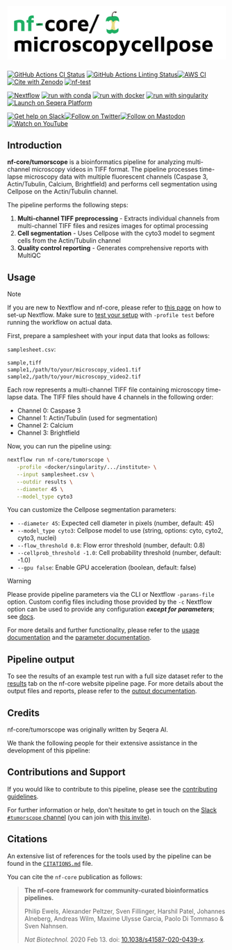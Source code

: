 <h1>
  <picture>
    <source media="(prefers-color-scheme: dark)" srcset="docs/images/nf-core-tumorscope_logo_dark.png">
    <img alt="nf-core/tumorscope" src="docs/images/nf-core-tumorscope_logo_light.png">
  </picture>
</h1>

[![GitHub Actions CI Status](https://github.com/nf-core/tumorscope/actions/workflows/ci.yml/badge.svg)](https://github.com/nf-core/tumorscope/actions/workflows/ci.yml)
[![GitHub Actions Linting Status](https://github.com/nf-core/tumorscope/actions/workflows/linting.yml/badge.svg)](https://github.com/nf-core/tumorscope/actions/workflows/linting.yml)[![AWS CI](https://img.shields.io/badge/CI%20tests-full%20size-FF9900?labelColor=000000&logo=Amazon%20AWS)](https://nf-co.re/tumorscope/results)[![Cite with Zenodo](http://img.shields.io/badge/DOI-10.5281/zenodo.XXXXXXX-1073c8?labelColor=000000)](https://doi.org/10.5281/zenodo.XXXXXXX)
[![nf-test](https://img.shields.io/badge/unit_tests-nf--test-337ab7.svg)](https://www.nf-test.com)

[![Nextflow](https://img.shields.io/badge/nextflow%20DSL2-%E2%89%A524.04.2-23aa62.svg)](https://www.nextflow.io/)
[![run with conda](http://img.shields.io/badge/run%20with-conda-3EB049?labelColor=000000&logo=anaconda)](https://docs.conda.io/en/latest/)
[![run with docker](https://img.shields.io/badge/run%20with-docker-0db7ed?labelColor=000000&logo=docker)](https://www.docker.com/)
[![run with singularity](https://img.shields.io/badge/run%20with-singularity-1d355c.svg?labelColor=000000)](https://sylabs.io/docs/)
[![Launch on Seqera Platform](https://img.shields.io/badge/Launch%20%F0%9F%9A%80-Seqera%20Platform-%234256e7)](https://cloud.seqera.io/launch?pipeline=https://github.com/nf-core/tumorscope)

[![Get help on Slack](http://img.shields.io/badge/slack-nf--core%20%23tumorscope-4A154B?labelColor=000000&logo=slack)](https://nfcore.slack.com/channels/tumorscope)[![Follow on Twitter](http://img.shields.io/badge/twitter-%40nf__core-1DA1F2?labelColor=000000&logo=twitter)](https://twitter.com/nf_core)[![Follow on Mastodon](https://img.shields.io/badge/mastodon-nf__core-6364ff?labelColor=FFFFFF&logo=mastodon)](https://mstdn.science/@nf_core)[![Watch on YouTube](http://img.shields.io/badge/youtube-nf--core-FF0000?labelColor=000000&logo=youtube)](https://www.youtube.com/c/nf-core)

## Introduction

**nf-core/tumorscope** is a bioinformatics pipeline for analyzing multi-channel microscopy videos in TIFF format. The pipeline processes time-lapse microscopy data with multiple fluorescent channels (Caspase 3, Actin/Tubulin, Calcium, Brightfield) and performs cell segmentation using Cellpose on the Actin/Tubulin channel.

The pipeline performs the following steps:

1. **Multi-channel TIFF preprocessing** - Extracts individual channels from multi-channel TIFF files and resizes images for optimal processing
2. **Cell segmentation** - Uses Cellpose with the cyto3 model to segment cells from the Actin/Tubulin channel
3. **Quality control reporting** - Generates comprehensive reports with MultiQC

## Usage

> [!NOTE]
> If you are new to Nextflow and nf-core, please refer to [this page](https://nf-co.re/docs/usage/installation) on how to set-up Nextflow. Make sure to [test your setup](https://nf-co.re/docs/usage/introduction#how-to-run-a-pipeline) with `-profile test` before running the workflow on actual data.

First, prepare a samplesheet with your input data that looks as follows:

`samplesheet.csv`:

```csv
sample,tiff
sample1,/path/to/your/microscopy_video1.tif
sample2,/path/to/your/microscopy_video2.tif
```

Each row represents a multi-channel TIFF file containing microscopy time-lapse data. The TIFF files should have 4 channels in the following order:
- Channel 0: Caspase 3
- Channel 1: Actin/Tubulin (used for segmentation)
- Channel 2: Calcium
- Channel 3: Brightfield

Now, you can run the pipeline using:

<!-- TODO nf-core: update the following command to include all required parameters for a minimal example -->

```bash
nextflow run nf-core/tumorscope \
   -profile <docker/singularity/.../institute> \
   --input samplesheet.csv \
   --outdir results \
   --diameter 45 \
   --model_type cyto3
```

You can customize the Cellpose segmentation parameters:
- `--diameter 45`: Expected cell diameter in pixels (number, default: 45)
- `--model_type cyto3`: Cellpose model to use (string, options: cyto, cyto2, cyto3, nuclei)
- `--flow_threshold 0.8`: Flow error threshold (number, default: 0.8)
- `--cellprob_threshold -1.0`: Cell probability threshold (number, default: -1.0)
- `--gpu false`: Enable GPU acceleration (boolean, default: false)

> [!WARNING]
> Please provide pipeline parameters via the CLI or Nextflow `-params-file` option. Custom config files including those provided by the `-c` Nextflow option can be used to provide any configuration _**except for parameters**_; see [docs](https://nf-co.re/docs/usage/getting_started/configuration#custom-configuration-files).

For more details and further functionality, please refer to the [usage documentation](https://nf-co.re/tumorscope/usage) and the [parameter documentation](https://nf-co.re/tumorscope/parameters).

## Pipeline output

To see the results of an example test run with a full size dataset refer to the [results](https://nf-co.re/tumorscope/results) tab on the nf-core website pipeline page.
For more details about the output files and reports, please refer to the
[output documentation](https://nf-co.re/tumorscope/output).

## Credits

nf-core/tumorscope was originally written by Seqera AI.

We thank the following people for their extensive assistance in the development of this pipeline:

<!-- TODO nf-core: If applicable, make list of people who have also contributed -->

## Contributions and Support

If you would like to contribute to this pipeline, please see the [contributing guidelines](.github/CONTRIBUTING.md).

For further information or help, don't hesitate to get in touch on the [Slack `#tumorscope` channel](https://nfcore.slack.com/channels/tumorscope) (you can join with [this invite](https://nf-co.re/join/slack)).

## Citations

<!-- TODO nf-core: Add citation for pipeline after first release. Uncomment lines below and update Zenodo doi and badge at the top of this file. -->
<!-- If you use nf-core/tumorscope for your analysis, please cite it using the following doi: [10.5281/zenodo.XXXXXX](https://doi.org/10.5281/zenodo.XXXXXX) -->

<!-- TODO nf-core: Add bibliography of tools and data used in your pipeline -->

An extensive list of references for the tools used by the pipeline can be found in the [`CITATIONS.md`](CITATIONS.md) file.

You can cite the `nf-core` publication as follows:

> **The nf-core framework for community-curated bioinformatics pipelines.**
>
> Philip Ewels, Alexander Peltzer, Sven Fillinger, Harshil Patel, Johannes Alneberg, Andreas Wilm, Maxime Ulysse Garcia, Paolo Di Tommaso & Sven Nahnsen.
>
> _Nat Biotechnol._ 2020 Feb 13. doi: [10.1038/s41587-020-0439-x](https://dx.doi.org/10.1038/s41587-020-0439-x).
